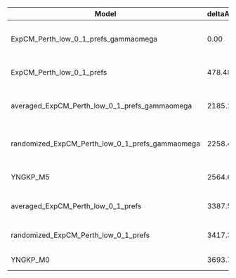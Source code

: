 | Model                                           | deltaAIC | LogLikelihood | nParams | ParamValues                                              |
|-------------------------------------------------|----------|---------------|---------|----------------------------------------------------------|
| ExpCM_Perth_low_0_1_prefs_gammaomega            | 0.00     | -19617.03     | 7       | alpha_omega=0.82, beta=1.64, beta_omega=7.06, kappa=4.24 |
| ExpCM_Perth_low_0_1_prefs                       | 478.48   | -19857.27     | 6       | beta=1.72, kappa=3.71, omega=0.12                        |
| averaged_ExpCM_Perth_low_0_1_prefs_gammaomega   | 2185.14  | -20709.60     | 7       | alpha_omega=0.44, beta=1.49, beta_omega=6.12, kappa=4.05 |
| randomized_ExpCM_Perth_low_0_1_prefs_gammaomega | 2258.48  | -20746.27     | 7       | alpha_omega=0.46, beta=0.00, beta_omega=6.26, kappa=3.99 |
| YNGKP_M5                                        | 2564.60  | -20894.33     | 12      | alpha_omega=0.45, beta_omega=7.11, kappa=3.73            |
| averaged_ExpCM_Perth_low_0_1_prefs              | 3387.56  | -21311.81     | 6       | beta=0.97, kappa=3.51, omega=0.06                        |
| randomized_ExpCM_Perth_low_0_1_prefs            | 3417.36  | -21326.71     | 6       | beta=0.00, kappa=3.51, omega=0.06                        |
| YNGKP_M0                                        | 3693.76  | -21459.91     | 11      | kappa=3.21, omega=0.05                                   |